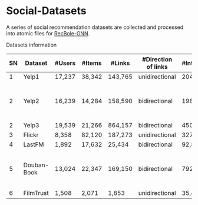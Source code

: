 # Social-Datasets
A series of social recommendation datasets are collected and processed into atomic files for [RecBole-GNN](https://github.com/RUCAIBox/RecBole-GNN).

Datasets information

| SN | Dataset            | \#Users    | \#Items         | \#Links   | \#Direction of links   | \#Interactions | Original Link                                    |
|----|--------------------|------------|-----------------|-----------|-----------|----------------|------------------------------------------------|
| 1  | Yelp1              | 17,237     | 38,342          | 143,765   | unidirectional   | 204,448        |[diffnet](https://github.com/PeiJieSun/diffnet) |
| 2  | Yelp2              | 16,239     | 14,284          | 158,590   | bidirectional   | 198,397        |[HIN-Datasets-for-Recommendation-and-Network-Embedding](https://github.com/librahu/HIN-Datasets-for-Recommendation-and-Network-Embedding) |
| 2  | Yelp3              | 19,539     | 21,266          | 864,157   | bidirectional   | 450,884        |[QRec](https://www.dropbox.com/sh/h97ymblxt80txq5/AABfSLXcTu0Beib4r8P5I5sNa?dl=0) |
| 3  | Flickr             | 8,358      | 82,120          | 187,273   | unidirectional   | 327,815        |[diffnet](https://github.com/PeiJieSun/diffnet) |
| 4  | LastFM             | 1,892      | 17,632          | 25,434    | bidirectional   | 92,834         |[hetrec2011](http://files.grouplens.org/datasets/hetrec2011/) |
| 5  | Douban-Book        | 13,024     | 22,347          | 169,150   | bidirectional   | 792,062        |[HIN-Datasets-for-Recommendation-and-Network-Embedding](https://github.com/librahu/HIN-Datasets-for-Recommendation-and-Network-Embedding) |
| 6  | FilmTrust          | 1,508      | 2,071           | 1,853     | unidirectional   | 35,497         |[QRec](https://github.com/Coder-Yu/QRec) |		
